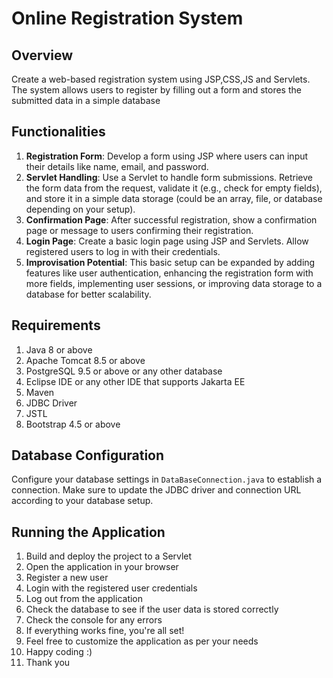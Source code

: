 # Online Registration System

## Overview

Create a web-based registration system using JSP,CSS,JS and Servlets. The system allows users to register by filling out a form and stores the submitted data in a simple database 

## Functionalities

1. **Registration Form**: Develop a form using JSP where users can input their details like name, email, and password.
2. **Servlet Handling**: Use a Servlet to handle form submissions. Retrieve the form data from the request, validate it (e.g., check for empty fields), and store it in a simple data storage (could be an array, file, or database depending on your setup).
3. **Confirmation Page**: After successful registration, show a confirmation page or message to users confirming their registration.
4. **Login Page**: Create a basic login page using JSP and Servlets. Allow registered users to log in with their credentials.
5. **Improvisation Potential**: This basic setup can be expanded by adding features like user authentication, enhancing the registration form with more fields, implementing user sessions, or improving data storage to a database for better scalability.

## Requirements

1. Java 8 or above
2. Apache Tomcat 8.5 or above
3. PostgreSQL 9.5 or above or any other database
4. Eclipse IDE or any other IDE that supports Jakarta EE
5. Maven
6. JDBC Driver
7. JSTL
8. Bootstrap 4.5 or above

## Database Configuration

Configure your database settings in `DataBaseConnection.java` to establish a connection. Make sure to update the JDBC driver and connection URL according to your database setup.

## Running the Application

1. Build and deploy the project to a Servlet
2. Open the application in your browser
3. Register a new user
4. Login with the registered user credentials
5. Log out from the application
6. Check the database to see if the user data is stored correctly
7. Check the console for any errors
8. If everything works fine, you're all set!
9. Feel free to customize the application as per your needs
10. Happy coding :)
11. Thank you

